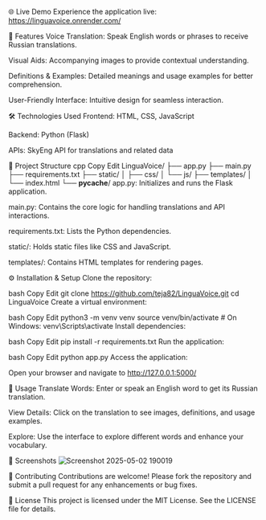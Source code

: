 🌐 Live Demo
Experience the application live: https://linguavoice.onrender.com/

🚀 Features
Voice Translation: Speak English words or phrases to receive Russian translations.

Visual Aids: Accompanying images to provide contextual understanding.

Definitions & Examples: Detailed meanings and usage examples for better comprehension.

User-Friendly Interface: Intuitive design for seamless interaction.

🛠️ Technologies Used
Frontend: HTML, CSS, JavaScript

Backend: Python (Flask)

APIs: SkyEng API for translations and related data

📂 Project Structure
cpp
Copy
Edit
LinguaVoice/
├── app.py
├── main.py
├── requirements.txt
├── static/
│   ├── css/
│   └── js/
├── templates/
│   └── index.html
└── __pycache__/
app.py: Initializes and runs the Flask application.

main.py: Contains the core logic for handling translations and API interactions.

requirements.txt: Lists the Python dependencies.

static/: Holds static files like CSS and JavaScript.

templates/: Contains HTML templates for rendering pages.

⚙️ Installation & Setup
Clone the repository:

bash
Copy
Edit
git clone https://github.com/teja82/LinguaVoice.git
cd LinguaVoice
Create a virtual environment:

bash
Copy
Edit
python3 -m venv venv
source venv/bin/activate  # On Windows: venv\Scripts\activate
Install dependencies:

bash
Copy
Edit
pip install -r requirements.txt
Run the application:

bash
Copy
Edit
python app.py
Access the application:

Open your browser and navigate to http://127.0.0.1:5000/

🧪 Usage
Translate Words: Enter or speak an English word to get its Russian translation.

View Details: Click on the translation to see images, definitions, and usage examples.

Explore: Use the interface to explore different words and enhance your vocabulary.

📸 Screenshots
![Screenshot 2025-05-02 190019](https://github.com/user-attachments/assets/ec0c1745-18cb-4e05-86df-f9529aa52853)


🤝 Contributing
Contributions are welcome! Please fork the repository and submit a pull request for any enhancements or bug fixes.

📄 License
This project is licensed under the MIT License. See the LICENSE file for details.
